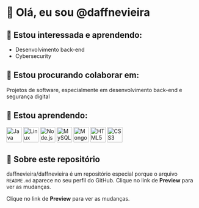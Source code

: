 # 👋 Olá, eu sou @daffnevieira

## 👀 Estou interessada e aprendendo:
- Desenvolvimento back-end
- Cybersecurity

## 💞️ Estou procurando colaborar em:
Projetos de software, especialmente em desenvolvimento back-end e segurança digital

## 🚀 Estou aprendendo:
<div>
  <img loading="lazy" src="https://cdn.jsdelivr.net/gh/devicons/devicon/icons/java/java-original.svg" width="40" height="40" alt="Java"/>
  <img loading="lazy" src="https://cdn.jsdelivr.net/gh/devicons/devicon/icons/linux/linux-original.svg" width="40" height="40" alt="Linux"/>
  <img loading="lazy" src="https://cdn.jsdelivr.net/gh/devicons/devicon/icons/nodejs/nodejs-original.svg" width="40" height="40" alt="Node.js"/>
  <img loading="lazy" src="https://cdn.jsdelivr.net/gh/devicons/devicon/icons/mysql/mysql-original.svg" width="40" height="40" alt="MySQL"/>
  <img loading="lazy" src="https://cdn.jsdelivr.net/gh/devicons/devicon/icons/mongodb/mongodb-original.svg" width="40" height="40" alt="MongoDB"/>
  <img loading="lazy" src="https://cdn.jsdelivr.net/gh/devicons/devicon/icons/html5/html5-original.svg" width="40" height="40" alt="HTML5"/>
  <img loading="lazy" src="https://cdn.jsdelivr.net/gh/devicons/devicon/icons/css3/css3-original.svg" width="40" height="40" alt="CSS3"/>
</div>

## 📝 Sobre este repositório
daffnevieira/daffnevieira é um repositório especial porque o arquivo `README.md` aparece no seu perfil do GitHub.
Clique no link de **Preview** para ver as mudanças.

Clique no link de **Preview** para ver as mudanças.
